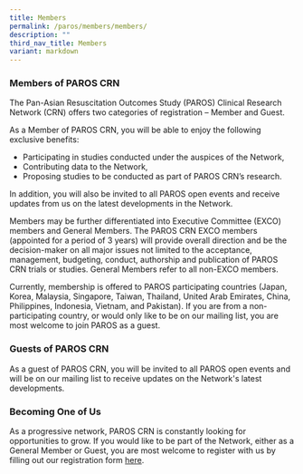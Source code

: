 ```yaml
---
title: Members
permalink: /paros/members/members/
description: ""
third_nav_title: Members
variant: markdown
---
```

### Members of PAROS CRN

The Pan-Asian Resuscitation Outcomes Study (PAROS) Clinical Research Network (CRN) offers two categories of registration – Member and Guest.

As a Member of PAROS CRN, you will be able to enjoy the following exclusive benefits:

*   Participating in studies conducted under the auspices of the Network,
*   Contributing data to the Network,
*   Proposing studies to be conducted as part of PAROS CRN’s research.

In addition, you will also be invited to all PAROS open events and receive updates from us on the latest developments in the Network.

Members may be further differentiated into Executive Committee (EXCO) members and General Members. The PAROS CRN EXCO members (appointed for a period of 3 years) will provide overall direction and be the decision-maker on all major issues not limited to the acceptance, management, budgeting, conduct, authorship and publication of PAROS CRN trials or studies. General Members refer to all non-EXCO members.

Currently, membership is offered to PAROS participating countries (Japan, Korea, Malaysia, Singapore, Taiwan, Thailand, United Arab Emirates, China, Philippines, Indonesia, Vietnam, and Pakistan). If you are from a non-participating country, or would only like to be on our mailing list, you are most welcome to join PAROS as a guest.

### Guests of PAROS CRN

As a guest of PAROS CRN, you will be invited to all PAROS open events and will be on our mailing list to receive updates on the Network's latest developments.

### Becoming One of Us

As a progressive network, PAROS CRN is constantly looking for opportunities to grow. If you would like to be part of the Network, either as a General Member or Guest, you are most welcome to register with us by filling out our registration form [here](/files/PAROS/Members/paros_copy-of-forms_registration_2020.pdf).